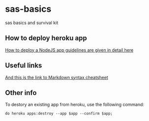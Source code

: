 # sas-basics
sas basics and survival kit

## How to deploy heroku app

[How to deploy a NodeJS app guidelines are given in detail here](https://devcenter.heroku.com/articles/getting-started-with-nodejs#introduction)

## Useful links

[And this is the link to Markdown syntax cheatsheet](https://github.com/adam-p/markdown-here/wiki/Markdown-Cheatsheet#links)

## Other info

To destory an existing app from heroku, use the following command:

```
do heroku apps:destroy --app $app --confirm $app;
```